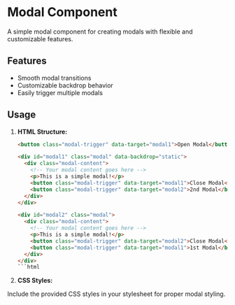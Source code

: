 # Modal Component

A simple modal component for creating modals with flexible and customizable features.

## Features

- Smooth modal transitions
- Customizable backdrop behavior
- Easily trigger multiple modals

## Usage

1. **HTML Structure:**

   ```html
   <button class="modal-trigger" data-target="modal1">Open Modal</button>

   <div id="modal1" class="modal" data-backdrop="static">
     <div class="modal-content">
       <!-- Your modal content goes here -->
       <p>This is a simple modal!</p>
       <button class="modal-trigger" data-target="modal1">Close Modal</button>
       <button class="modal-trigger" data-target="modal2">2nd Modal</button>
     </div>
   </div>

   <div id="modal2" class="modal">
     <div class="modal-content">
       <!-- Your modal content goes here -->
       <p>This is a simple modal!</p>
       <button class="modal-trigger" data-target="modal2">Close Modal</button>
       <button class="modal-trigger" data-target="modal1">1st Modal</button>
     </div>
   </div>
   ```html
2. **CSS Styles:**

Include the provided CSS styles in your stylesheet for proper modal styling.
